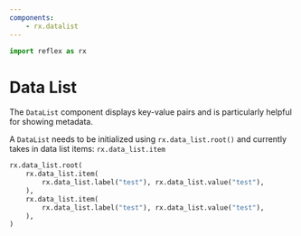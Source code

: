 ```yaml
---
components:
    - rx.datalist
---
```


```python exec
import reflex as rx
```

# Data List

The `DataList` component displays key-value pairs and is particularly helpful for showing metadata.

A `DataList` needs to be initialized using `rx.data_list.root()` and currently takes in data list items: `rx.data_list.item`

```python demo
rx.data_list.root(
    rx.data_list.item(
        rx.data_list.label("test"), rx.data_list.value("test"),
    ),
    rx.data_list.item(
        rx.data_list.label("test"), rx.data_list.value("test"),
    ),
)
```
